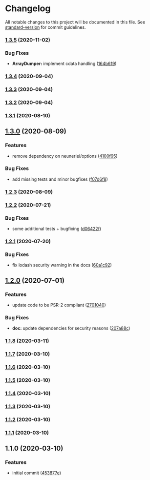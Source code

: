 # Changelog

All notable changes to this project will be documented in this file. See [standard-version](https://github.com/conventional-changelog/standard-version) for commit guidelines.

### [1.3.5](https://github.com/Neunerlei/arrays/compare/v1.3.4...v1.3.5) (2020-11-02)


### Bug Fixes

* **ArrayDumper:** implement cdata handling ([164b619](https://github.com/Neunerlei/arrays/commit/164b6192ead44cbe0379e262abfb053632574cd1))

### [1.3.4](https://github.com/Neunerlei/arrays/compare/v1.3.3...v1.3.4) (2020-09-04)

### [1.3.3](https://github.com/Neunerlei/arrays/compare/v1.3.2...v1.3.3) (2020-09-04)

### [1.3.2](https://github.com/Neunerlei/arrays/compare/v1.3.1...v1.3.2) (2020-09-04)

### [1.3.1](https://github.com/Neunerlei/arrays/compare/v1.3.0...v1.3.1) (2020-08-10)

## [1.3.0](https://github.com/Neunerlei/arrays/compare/v1.2.3...v1.3.0) (2020-08-09)


### Features

* remove dependency on neunerlei/options ([4100f95](https://github.com/Neunerlei/arrays/commit/4100f952c373aff5ec80951f8eb11af0a25710c3))


### Bug Fixes

* add missing tests and minor bugfixes ([f07d6f8](https://github.com/Neunerlei/arrays/commit/f07d6f834fa1a5301bbecf7c1cda09c55e146f8c))

### [1.2.3](https://github.com/Neunerlei/arrays/compare/v1.2.2...v1.2.3) (2020-08-09)

### [1.2.2](https://github.com/Neunerlei/arrays/compare/v1.2.1...v1.2.2) (2020-07-21)


### Bug Fixes

* some additional tests + bugfixing ([d06422f](https://github.com/Neunerlei/arrays/commit/d06422fdb25e0dc6e574ff14b4aaf51ed2d8bc14))

### [1.2.1](https://github.com/Neunerlei/arrays/compare/v1.2.0...v1.2.1) (2020-07-20)


### Bug Fixes

* fix lodash security warning in the docs ([60a1c92](https://github.com/Neunerlei/arrays/commit/60a1c927b864c01f011f6a48cc0ee5c5c779bd1a))

## [1.2.0](https://github.com/Neunerlei/arrays/compare/v1.1.8...v1.2.0) (2020-07-01)


### Features

* update code to be PSR-2 compliant ([2701040](https://github.com/Neunerlei/arrays/commit/2701040a7df6aab739ef0597b3522bcc1a6f3d54))


### Bug Fixes

* **doc:** update dependencies for security reasons ([207a88c](https://github.com/Neunerlei/arrays/commit/207a88c287d044163150a950950372fa9e3ee580))

### [1.1.8](https://github.com/Neunerlei/arrays/compare/v1.1.7...v1.1.8) (2020-03-11)

### [1.1.7](https://github.com/Neunerlei/arrays/compare/v1.1.6...v1.1.7) (2020-03-10)

### [1.1.6](https://github.com/Neunerlei/arrays/compare/v1.1.5...v1.1.6) (2020-03-10)

### [1.1.5](https://github.com/Neunerlei/arrays/compare/v1.1.4...v1.1.5) (2020-03-10)

### [1.1.4](https://github.com/Neunerlei/arrays/compare/v1.1.3...v1.1.4) (2020-03-10)

### [1.1.3](https://github.com/Neunerlei/arrays/compare/v1.1.2...v1.1.3) (2020-03-10)

### [1.1.2](https://github.com/Neunerlei/arrays/compare/v1.1.1...v1.1.2) (2020-03-10)

### [1.1.1](https://github.com/Neunerlei/arrays/compare/v1.1.0...v1.1.1) (2020-03-10)

## 1.1.0 (2020-03-10)


### Features

* initial commit ([453877e](https://github.com/Neunerlei/arrays/commit/453877e9d97bc1149081020f1e39376845109d54))
